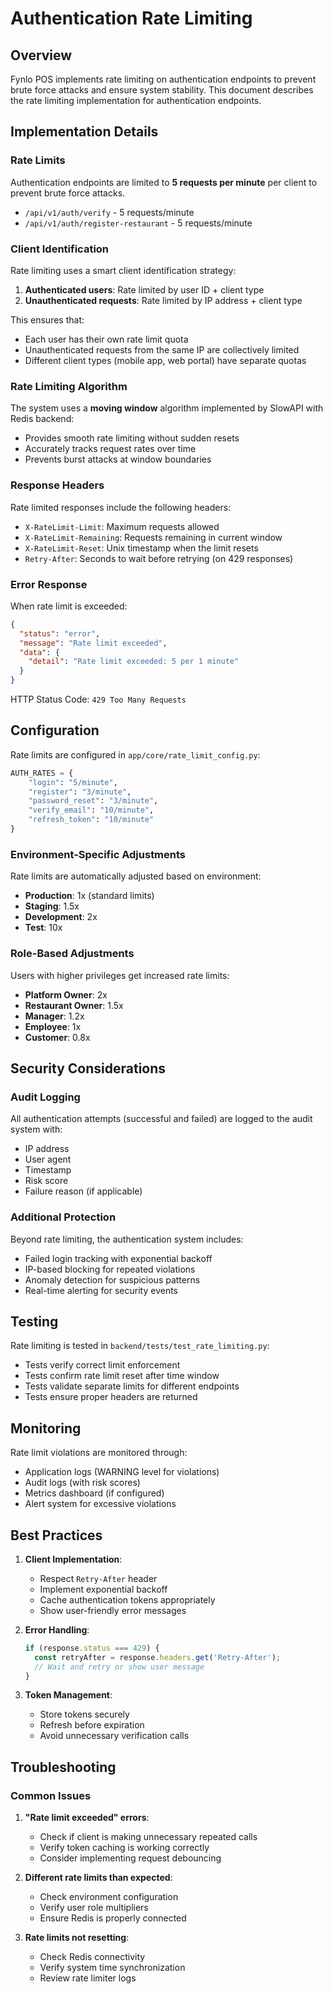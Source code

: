 # Authentication Rate Limiting

## Overview

Fynlo POS implements rate limiting on authentication endpoints to prevent brute force attacks and ensure system stability. This document describes the rate limiting implementation for authentication endpoints.

## Implementation Details

### Rate Limits

Authentication endpoints are limited to **5 requests per minute** per client to prevent brute force attacks.

- `/api/v1/auth/verify` - 5 requests/minute
- `/api/v1/auth/register-restaurant` - 5 requests/minute

### Client Identification

Rate limiting uses a smart client identification strategy:

1. **Authenticated users**: Rate limited by user ID + client type
2. **Unauthenticated requests**: Rate limited by IP address + client type

This ensures that:
- Each user has their own rate limit quota
- Unauthenticated requests from the same IP are collectively limited
- Different client types (mobile app, web portal) have separate quotas

### Rate Limiting Algorithm

The system uses a **moving window** algorithm implemented by SlowAPI with Redis backend:
- Provides smooth rate limiting without sudden resets
- Accurately tracks request rates over time
- Prevents burst attacks at window boundaries

### Response Headers

Rate limited responses include the following headers:
- `X-RateLimit-Limit`: Maximum requests allowed
- `X-RateLimit-Remaining`: Requests remaining in current window
- `X-RateLimit-Reset`: Unix timestamp when the limit resets
- `Retry-After`: Seconds to wait before retrying (on 429 responses)

### Error Response

When rate limit is exceeded:
```json
{
  "status": "error",
  "message": "Rate limit exceeded",
  "data": {
    "detail": "Rate limit exceeded: 5 per 1 minute"
  }
}
```

HTTP Status Code: `429 Too Many Requests`

## Configuration

Rate limits are configured in `app/core/rate_limit_config.py`:

```python
AUTH_RATES = {
    "login": "5/minute",
    "register": "3/minute",
    "password_reset": "3/minute",
    "verify_email": "10/minute",
    "refresh_token": "10/minute"
}
```

### Environment-Specific Adjustments

Rate limits are automatically adjusted based on environment:
- **Production**: 1x (standard limits)
- **Staging**: 1.5x
- **Development**: 2x
- **Test**: 10x

### Role-Based Adjustments

Users with higher privileges get increased rate limits:
- **Platform Owner**: 2x
- **Restaurant Owner**: 1.5x
- **Manager**: 1.2x
- **Employee**: 1x
- **Customer**: 0.8x

## Security Considerations

### Audit Logging

All authentication attempts (successful and failed) are logged to the audit system with:
- IP address
- User agent
- Timestamp
- Risk score
- Failure reason (if applicable)

### Additional Protection

Beyond rate limiting, the authentication system includes:
- Failed login tracking with exponential backoff
- IP-based blocking for repeated violations
- Anomaly detection for suspicious patterns
- Real-time alerting for security events

## Testing

Rate limiting is tested in `backend/tests/test_rate_limiting.py`:
- Tests verify correct limit enforcement
- Tests confirm rate limit reset after time window
- Tests validate separate limits for different endpoints
- Tests ensure proper headers are returned

## Monitoring

Rate limit violations are monitored through:
- Application logs (WARNING level for violations)
- Audit logs (with risk scores)
- Metrics dashboard (if configured)
- Alert system for excessive violations

## Best Practices

1. **Client Implementation**:
   - Respect `Retry-After` header
   - Implement exponential backoff
   - Cache authentication tokens appropriately
   - Show user-friendly error messages

2. **Error Handling**:
   ```typescript
   if (response.status === 429) {
     const retryAfter = response.headers.get('Retry-After');
     // Wait and retry or show user message
   }
   ```

3. **Token Management**:
   - Store tokens securely
   - Refresh before expiration
   - Avoid unnecessary verification calls

## Troubleshooting

### Common Issues

1. **"Rate limit exceeded" errors**:
   - Check if client is making unnecessary repeated calls
   - Verify token caching is working correctly
   - Consider implementing request debouncing

2. **Different rate limits than expected**:
   - Check environment configuration
   - Verify user role multipliers
   - Ensure Redis is properly connected

3. **Rate limits not resetting**:
   - Check Redis connectivity
   - Verify system time synchronization
   - Review rate limiter logs